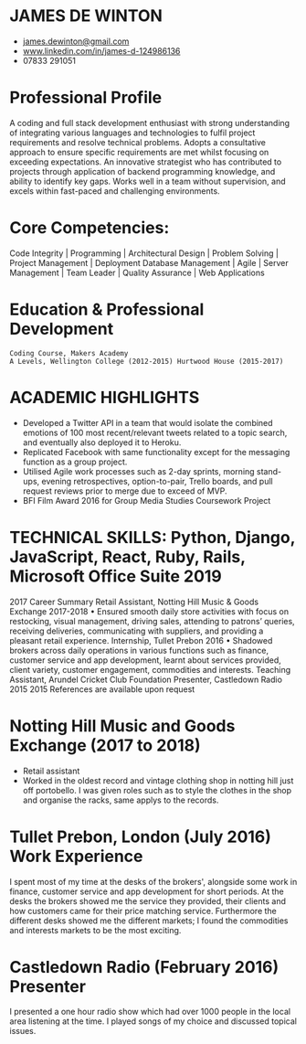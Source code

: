 # JAMES DE WINTON	 
- james.dewinton@gmail.com
- www.linkedin.com/in/james-d-124986136	 
- 07833 291051	 


# Professional Profile

A coding and full stack development enthusiast with strong understanding of integrating various languages and technologies to fulfil project requirements and resolve technical problems. Adopts a consultative approach to ensure specific requirements are met whilst focusing on exceeding expectations. An innovative strategist who has contributed to projects through application of backend programming knowledge, and ability to identify key gaps. Works well in a team without supervision, and excels within fast-paced and challenging environments. 

# Core Competencies:
Code Integrity | Programming | Architectural Design | Problem Solving | Project Management | Deployment
Database Management | Agile | Server Management | Team Leader | Quality Assurance | Web Applications

# Education & Professional Development
 	Coding Course, Makers Academy
 	A Levels, Wellington College (2012-2015) Hurtwood House (2015-2017)

# ACADEMIC HIGHLIGHTS

- Developed a Twitter API in a team that would isolate the combined emotions of 100 most recent/relevant tweets related to a topic search, and eventually also deployed it to Heroku.
- Replicated Facebook with same functionality except for the messaging function as a group project.
- Utilised Agile work processes such as 2-day sprints, morning stand-ups, evening retrospectives, option-to-pair, Trello 	boards, and pull request reviews prior to merge due to exceed of MVP.
- BFI Film Award 2016 for Group Media Studies Coursework Project

# TECHNICAL SKILLS: Python, Django, JavaScript, React, Ruby, Rails, Microsoft Office Suite	2019
2017
Career Summary
 	Retail Assistant, Notting Hill Music & Goods Exchange	2017-2018
•	Ensured smooth daily store activities with focus on restocking, visual management, driving sales, attending to patrons’ queries, receiving deliveries, communicating with suppliers, and providing a pleasant retail experience.
 	Internship, Tullet Prebon	2016
•	Shadowed brokers across daily operations in various functions such as finance, customer service and app development, learnt about services provided, client variety, customer engagement, commodities and interests.
 	 Teaching Assistant, Arundel Cricket Club Foundation
 	 Presenter, Castledown Radio
	2015
2015
References are available upon request


# Notting Hill Music and Goods Exchange (2017 to 2018)    
- Retail assistant
- Worked in the oldest record and vintage clothing shop in notting hill just off portobello. I was given roles such as to style the clothes in the shop and organise the racks, same applys to the records.

# Tullet Prebon, London (July 2016) Work Experience
I spent most of my time at the desks of the brokers', alongside some work in finance, customer service and app development for short periods. At the desks the brokers showed me the service they provided, their clients and how customers came for their price matching service. Furthermore the different desks showed me the different markets; I found the commodities and interests markets to be the most exciting.

# Castledown Radio (February 2016) Presenter
I presented a one hour radio show which had over 1000 people in the local area listening at the time. I played songs of my choice and discussed topical issues.

